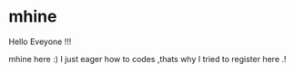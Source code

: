# mhine

Hello Eveyone !!!

mhine here :)
I just eager how to codes ,thats why I tried to register here .!
